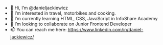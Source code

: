 - 👋 Hi, I’m @danieljackiewicz
- 👀 I’m interested in travel, motorbikes and cooking. 
- 🌱 I’m currently learning HTML, CSS, JavaScript in InfoShare Academy
- 💞️ I’m looking to collaborate on Junior Frontend Developer
- 📫 You can reach me here: https://www.linkedin.com/in/daniel-jackiewicz/

<!---
danieljackiewicz/danieljackiewicz is a ✨ special ✨ repository because its `README.md` (this file) appears on your GitHub profile.
You can click the Preview link to take a look at your changes.
--->
